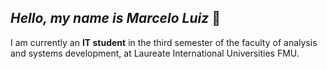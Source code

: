 ## *Hello, my name is Marcelo Luiz* 👋

<!--
**Mlluiz39/Mlluiz39** is a ✨ _special_ ✨ repository because its `README.md` (this file) appears on your GitHub profile.

Here are some ideas to get you started:

- 🔭 I’m currently working on ...
- 🌱 I’m currently learning ...
- 👯 I’m looking to collaborate on ...
- 🤔 I’m looking for help with ...
- 💬 Ask me about ...
- 📫 How to reach me: ...
- 😄 Pronouns: ...
- ⚡ Fun fact: ...
-->
I am currently an **IT student** in the third semester of the faculty of
analysis and systems development, at Laureate International Universities FMU.
